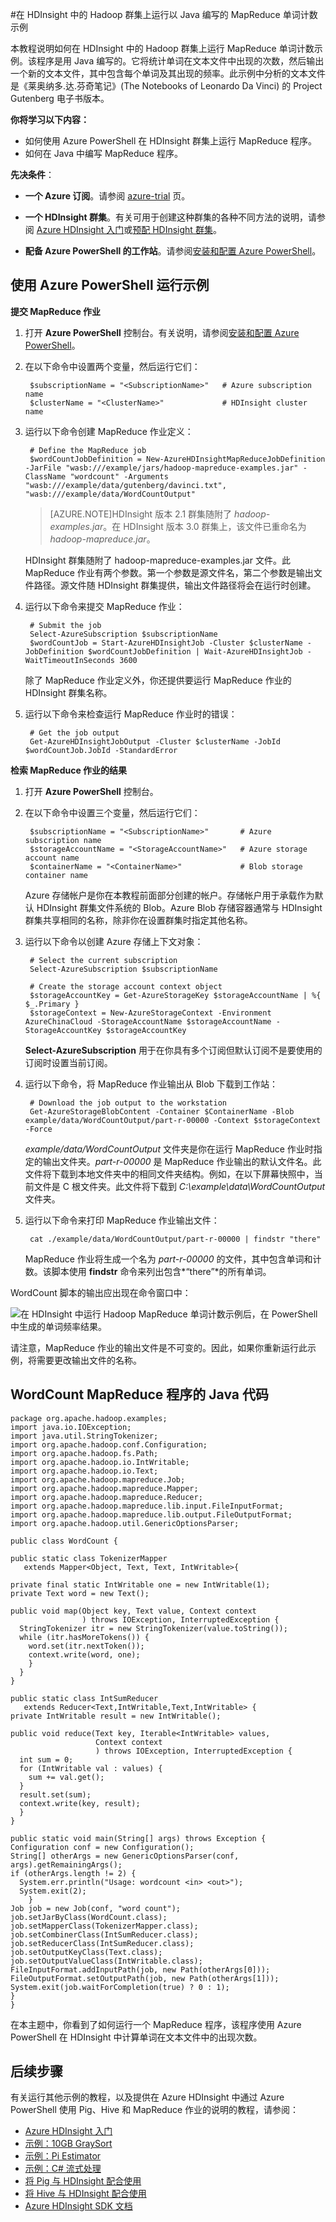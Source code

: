 <properties
	pageTitle="在 HDInsight 中运行 Hadoop MapReduce 单词计数示例 | Azure"
	description="在 HDInsight 中的 Hadoop 群集上运行 MapReduce 单词计数示例。该程序用 Java 编写，将会统计单词在文本文件中出现的次数。"
	editor="cgronlun"
	manager="paulettm"
	services="hdinsight"
	documentationCenter=""
	authors="bradsev"/>

<tags
	ms.service="hdinsight"
	ms.date="07/09/2015"
	wacn.date="10/03/2015"/>

#在 HDInsight 中的 Hadoop 群集上运行以 Java 编写的 MapReduce 单词计数示例

本教程说明如何在 HDInsight 中的 Hadoop 群集上运行 MapReduce 单词计数示例。该程序是用 Java 编写的。它将统计单词在文本文件中出现的次数，然后输出一个新的文本文件，其中包含每个单词及其出现的频率。此示例中分析的文本文件是《莱奥纳多.达.芬奇笔记》(The Notebooks of Leonardo Da Vinci) 的 Project Gutenberg 电子书版本。

**你将学习以下内容：**
		
* 如何使用 Azure PowerShell 在 HDInsight 群集上运行 MapReduce 程序。
* 如何在 Java 中编写 MapReduce 程序。


**先决条件**：

- **一个 Azure 订阅**。请参阅 [azure-trial](/pricing/1rmb-trial/) 页。

- **一个 HDInsight 群集**。有关可用于创建这种群集的各种不同方法的说明，请参阅 [Azure HDInsight 入门][hdinsight-get-started]或[预配 HDInsight 群集](/documentation/articles/hdinsight-provision-clusters)。

- **配备 Azure PowerShell 的工作站**。请参阅[安装和配置 Azure PowerShell][powershell-install-configure]。

## <a id="run-sample"></a>使用 Azure PowerShell 运行示例</h2>

**提交 MapReduce 作业**

1.	打开 **Azure PowerShell** 控制台。有关说明，请参阅[安装和配置 Azure PowerShell][powershell-install-configure]。

3. 在以下命令中设置两个变量，然后运行它们：
		
		$subscriptionName = "<SubscriptionName>"   # Azure subscription name
		$clusterName = "<ClusterName>"             # HDInsight cluster name
		
5. 运行以下命令创建 MapReduce 作业定义：

		# Define the MapReduce job
		$wordCountJobDefinition = New-AzureHDInsightMapReduceJobDefinition -JarFile "wasb:///example/jars/hadoop-mapreduce-examples.jar" -ClassName "wordcount" -Arguments "wasb:///example/data/gutenberg/davinci.txt", "wasb:///example/data/WordCountOutput"

	> [AZURE.NOTE]HDInsight 版本 2.1 群集随附了 *hadoop-examples.jar*。在 HDInsight 版本 3.0 群集上，该文件已重命名为 *hadoop-mapreduce.jar*。
	
	HDInsight 群集随附了 hadoop-mapreduce-examples.jar 文件。此 MapReduce 作业有两个参数。第一个参数是源文件名，第二个参数是输出文件路径。源文件随 HDInsight 群集提供，输出文件路径将会在运行时创建。

6. 运行以下命令来提交 MapReduce 作业：

		# Submit the job
		Select-AzureSubscription $subscriptionName
		$wordCountJob = Start-AzureHDInsightJob -Cluster $clusterName -JobDefinition $wordCountJobDefinition | Wait-AzureHDInsightJob -WaitTimeoutInSeconds 3600  

	除了 MapReduce 作业定义外，你还提供要运行 MapReduce 作业的 HDInsight 群集名称。

8. 运行以下命令来检查运行 MapReduce 作业时的错误：
	
		# Get the job output
		Get-AzureHDInsightJobOutput -Cluster $clusterName -JobId $wordCountJob.JobId -StandardError 
		
**检索 MapReduce 作业的结果**

1. 打开 **Azure PowerShell** 控制台。
2. 在以下命令中设置三个变量，然后运行它们：

		$subscriptionName = "<SubscriptionName>"       # Azure subscription name
		$storageAccountName = "<StorageAccountName>"   # Azure storage account name
		$containerName = "<ContainerName>"			   # Blob storage container name

	Azure 存储帐户是你在本教程前面部分创建的帐户。存储帐户用于承载作为默认 HDInsight 群集文件系统的 Blob。Azure Blob 存储容器通常与 HDInsight 群集共享相同的名称，除非你在设置群集时指定其他名称。

3. 运行以下命令以创建 Azure 存储上下文对象：
		
		# Select the current subscription
		Select-AzureSubscription $subscriptionName

		# Create the storage account context object
		$storageAccountKey = Get-AzureStorageKey $storageAccountName | %{ $_.Primary }
		$storageContext = New-AzureStorageContext -Environment AzureChinaCloud -StorageAccountName $storageAccountName -StorageAccountKey $storageAccountKey  

	**Select-AzureSubscription** 用于在你具有多个订阅但默认订阅不是要使用的订阅时设置当前订阅。

4. 运行以下命令，将 MapReduce 作业输出从 Blob 下载到工作站：

		# Download the job output to the workstation
		Get-AzureStorageBlobContent -Container $ContainerName -Blob example/data/WordCountOutput/part-r-00000 -Context $storageContext -Force

	*example/data/WordCountOutput* 文件夹是你在运行 MapReduce 作业时指定的输出文件夹。*part-r-00000* 是 MapReduce 作业输出的默认文件名。此文件将下载到本地文件夹中的相同文件夹结构。例如，在以下屏幕快照中，当前文件是 C 根文件夹。此文件将下载到 *C:\\example\\data\\WordCountOutput* 文件夹。

5. 运行以下命令来打印 MapReduce 作业输出文件：

		cat ./example/data/WordCountOutput/part-r-00000 | findstr "there"


	MapReduce 作业将生成一个名为 *part-r-00000* 的文件，其中包含单词和计数。该脚本使用 **findstr** 命令来列出包含*“there”*的所有单词。

WordCount 脚本的输出应出现在命令窗口中：

![在 HDInsight 中运行 Hadoop MapReduce 单词计数示例后，在 PowerShell 中生成的单词频率结果。][image-hdi-sample-wordcount-output]

请注意，MapReduce 作业的输出文件是不可变的。因此，如果你重新运行此示例，将需要更改输出文件的名称。

## <a id="java-code"></a>WordCount MapReduce 程序的 Java 代码</h2>



	package org.apache.hadoop.examples;
	import java.io.IOException;
	import java.util.StringTokenizer;
	import org.apache.hadoop.conf.Configuration;
	import org.apache.hadoop.fs.Path;
	import org.apache.hadoop.io.IntWritable;
	import org.apache.hadoop.io.Text;
	import org.apache.hadoop.mapreduce.Job;
	import org.apache.hadoop.mapreduce.Mapper;
	import org.apache.hadoop.mapreduce.Reducer;
	import org.apache.hadoop.mapreduce.lib.input.FileInputFormat;
	import org.apache.hadoop.mapreduce.lib.output.FileOutputFormat;
	import org.apache.hadoop.util.GenericOptionsParser;

	public class WordCount {

  	public static class TokenizerMapper 
       extends Mapper<Object, Text, Text, IntWritable>{
    
    private final static IntWritable one = new IntWritable(1);
    private Text word = new Text();
      
    public void map(Object key, Text value, Context context
                    ) throws IOException, InterruptedException {
      StringTokenizer itr = new StringTokenizer(value.toString());
      while (itr.hasMoreTokens()) {
        word.set(itr.nextToken());
        context.write(word, one);
      	}
      }
  	}
  
  	public static class IntSumReducer 
       extends Reducer<Text,IntWritable,Text,IntWritable> {
    private IntWritable result = new IntWritable();

    public void reduce(Text key, Iterable<IntWritable> values, 
                       Context context
                       ) throws IOException, InterruptedException {
      int sum = 0;
      for (IntWritable val : values) {
        sum += val.get();
      }
      result.set(sum);
      context.write(key, result);
      }
  	}

  	public static void main(String[] args) throws Exception {
    Configuration conf = new Configuration();
    String[] otherArgs = new GenericOptionsParser(conf, args).getRemainingArgs();
    if (otherArgs.length != 2) {
      System.err.println("Usage: wordcount <in> <out>");
      System.exit(2);
    	}
    Job job = new Job(conf, "word count");
    job.setJarByClass(WordCount.class);
    job.setMapperClass(TokenizerMapper.class);
    job.setCombinerClass(IntSumReducer.class);
    job.setReducerClass(IntSumReducer.class);
    job.setOutputKeyClass(Text.class);
    job.setOutputValueClass(IntWritable.class);
    FileInputFormat.addInputPath(job, new Path(otherArgs[0]));
    FileOutputFormat.setOutputPath(job, new Path(otherArgs[1]));
    System.exit(job.waitForCompletion(true) ? 0 : 1);
  	}
  	}



在本主题中，你看到了如何运行一个 MapReduce 程序，该程序使用 Azure PowerShell 在 HDInsight 中计算单词在文本文件中的出现次数。

## <a id="next-steps"></a>后续步骤</h2>

有关运行其他示例的教程，以及提供在 Azure HDInsight 中通过 Azure PowerShell 使用 Pig、Hive 和 MapReduce 作业的说明的教程，请参阅：

* [Azure HDInsight 入门][hdinsight-get-started]
* [示例：10GB GraySort][hdinsight-sample-10gb-graysort]
* [示例：Pi Estimator][hdinsight-sample-pi-estimator]
* [示例：C# 流式处理][hdinsight-sample-cs-streaming]
* [将 Pig 与 HDInsight 配合使用][hdinsight-use-pig]
* [将 Hive 与 HDInsight 配合使用][hdinsight-use-hive]
* [Azure HDInsight SDK 文档][hdinsight-sdk-documentation]

[hdinsight-sdk-documentation]: https://msdn.microsoft.com/zh-cn/library/dn479185.aspx

[hdinsight-sample-10gb-graysort]: /documentation/articles/hdinsight-sample-10gb-graysort/
[hdinsight-sample-pi-estimator]: /documentation/articles/hdinsight-sample-pi-estimator/
[hdinsight-sample-cs-streaming]: /documentation/articles/hdinsight-sample-csharp-streaming/


[hdinsight-use-hive]: /documentation/articles/hdinsight-use-hive/
[hdinsight-use-pig]: /documentation/articles/hdinsight-use-pig/
 
[hdinsight-get-started]: /documentation/articles/hdinsight-get-started/

[Powershell-install-configure]: /documentation/articles/install-configure-powershell/

[image-hdi-sample-wordcount-output]: ./media/hdinsight-sample-wordcount/HDI.Sample.WordCount.Output.png

<!---HONumber=71-->